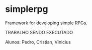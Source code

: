 # simplerpg
Framework for developing simple RPGs.


TRABALHO SENDO EXECUTADO

Alunos: Pedro, Cristian, Vinicius